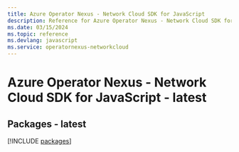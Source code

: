 ```yaml
---
title: Azure Operator Nexus - Network Cloud SDK for JavaScript
description: Reference for Azure Operator Nexus - Network Cloud SDK for JavaScript
ms.date: 03/15/2024
ms.topic: reference
ms.devlang: javascript
ms.service: operatornexus-networkcloud
---
```

# Azure Operator Nexus - Network Cloud SDK for JavaScript - latest
## Packages - latest
[!INCLUDE [packages](operator-nexus---network-cloud-index.md)]